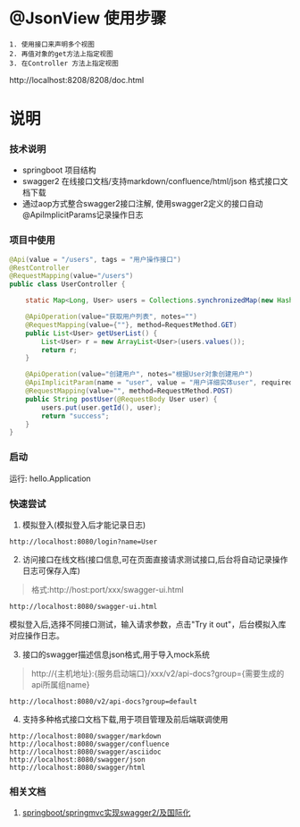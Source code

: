 # @JsonView  使用步骤

    1. 使用接口来声明多个视图
    2. 再值对象的get方法上指定视图
    3. 在Controller 方法上指定视图
    
    
    
    
http://localhost:8208/8208/doc.html


# 说明
### 技术说明
- springboot 项目结构
- swagger2 在线接口文档/支持markdown/confluence/html/json 格式接口文档下载
- 通过aop方式整合swagger2接口注解, 使用swagger2定义的接口自动@ApiImplicitParams记录操作日志
### 项目中使用 
```java
@Api(value = "/users", tags = "用户操作接口")
@RestController
@RequestMapping(value="/users")     
public class UserController {

    static Map<Long, User> users = Collections.synchronizedMap(new HashMap<Long, User>());

    @ApiOperation(value="获取用户列表", notes="")
    @RequestMapping(value={""}, method=RequestMethod.GET)
    public List<User> getUserList() {
        List<User> r = new ArrayList<User>(users.values());
        return r;
    }

    @ApiOperation(value="创建用户", notes="根据User对象创建用户")
    @ApiImplicitParam(name = "user", value = "用户详细实体user", required = true, dataType = "User")
    @RequestMapping(value="", method=RequestMethod.POST)
    public String postUser(@RequestBody User user) {
        users.put(user.getId(), user);
        return "success";
    }
}
```
### 启动
运行: hello.Application 

### 快速尝试
1. 模拟登入(模拟登入后才能记录日志) 
```
http://localhost:8080/login?name=User
```
2. 访问接口在线文档(接口信息,可在页面直接请求测试接口,后台将自动记录操作日志可保存入库)
> 格式:http://host:port/xxx/swagger-ui.html 
```
http://localhost:8080/swagger-ui.html
```
模拟登入后,选择不同接口测试，输入请求参数，点击"Try it out"，后台模拟入库对应操作日志。

3. 接口的swagger描述信息json格式,用于导入mock系统
> http://{主机地址}:{服务启动端口}/xxx/v2/api-docs?group={需要生成的api所属组name}
```
http://localhost:8080/v2/api-docs?group=default
```
4. 支持多种格式接口文档下载,用于项目管理及前后端联调使用
```
http://localhost:8080/swagger/markdown
http://localhost:8080/swagger/confluence
http://localhost:8080/swagger/asciidoc
http://localhost:8080/swagger/json
http://localhost:8080/swagger/html
```
### 相关文档
1. [springboot/springmvc实现swagger2/及国际化](https://github.com/MusicXi/note/tree/master/java/third_lib/swagger2)














